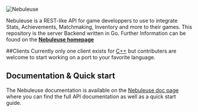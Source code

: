 ![Nebuleuse](http://nebuleuse.github.io/img/logotext.png "Nebuleuse")  

Nebuleuse is a REST-like API for game developpers to use to integrate Stats, Achievements, Matchmaking, Inventory and more to their games. This repository is the server Backend written in Go.
Further Information can be found on the **[Nebuleuse homepage][NebuleuseWeb]**  

##Clients
Currently only one client exists for [C++] but contributers are welcome to start working on a port to your favorite language.  

## Documentation & Quick start
The Nebuleuse documentation is available on the [Nebuleuse doc page][doc] where you can find the full API documentation as well as a quick start guide.  

[C++]:https://github.com/Nebuleuse/NebuleuseClientCpp
[Go]:https://golang.org/doc/install
[doc]:https://nebuleuse.github.io/#/doc
[NebuleuseWeb]:https://nebuleuse.github.io/